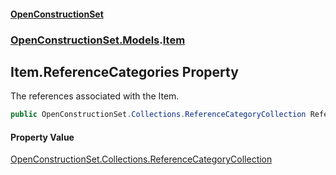 #### [OpenConstructionSet](index.md 'index')
### [OpenConstructionSet.Models](index.md#OpenConstructionSet_Models 'OpenConstructionSet.Models').[Item](Z9pYmp3jhG_PhNCQ0nlOeg.md 'OpenConstructionSet.Models.Item')
## Item.ReferenceCategories Property
The references associated with the Item.  
```csharp
public OpenConstructionSet.Collections.ReferenceCategoryCollection ReferenceCategories { get; set; }
```
#### Property Value
[OpenConstructionSet.Collections.ReferenceCategoryCollection](https://docs.microsoft.com/en-us/dotnet/api/OpenConstructionSet.Collections.ReferenceCategoryCollection 'OpenConstructionSet.Collections.ReferenceCategoryCollection')
